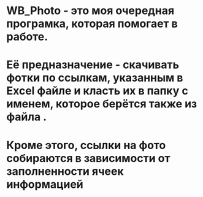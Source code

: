 # WB_Photo - это моя очередная програмка, которая помогает в работе. 
# Её предназначение - скачивать фотки по ссылкам, указанным в Excel файле и класть их в папку с именем, которое берётся также из файла .
# Кроме этого, ссылки на фото собираются в зависимости от заполненности ячеек информацией
